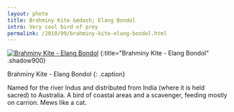 ```yaml
---
layout: photo
title: Brahminy Kite &mdash; Elang Bondol
intro: Very cool bird of prey
permalink: /2010/09/brahminy-kite-elang-bondol.html
---
```


[![Brahminy Kite - Elang Bondol][6]][7]
{:title="Brahminy Kite - Elang Bondol" .shadow900}


   [6]: http://lh5.googleusercontent.com/-oMFbxqVxVtU/TlInzfsNMhI/AAAAAAAACqY/dU3-hoy_m5U/I/DSC_9781.jpg (Brahminy Kite - Elang Bondol)
   [7]: http://www.flickr.com/photos/fajarnurdiansyah/5011018121/

Brahminy Kite - Elang Bondol
{: .caption}

Named for the river Indus and distributed from India (where it is held sacred)
to Australia. A bird of coastal areas and a scavenger, feeding mostly on
carrion. Mews like a cat.